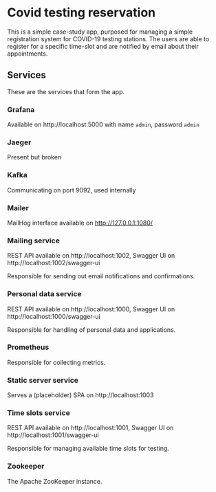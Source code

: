 # Covid testing reservation

This is a simple case-study app, purposed for managing a simple registration system for COVID-19 testing stations. The users are able to register for a specific time-slot and are notified by email about their appointments.

## Services

These are the services that form the app.

### Grafana

Available on http://localhost:5000 with name `admin`, password `admin`

### Jaeger

Present but broken

### Kafka

Communicating on port 9092, used internally

### Mailer

MailHog interface available on http://127.0.0.1:1080/

### Mailing service

REST API available on http://localhost:1002, Swagger UI on http://localhost:1002/swagger-ui

Responsible for sending out email notifications and confirmations.

### Personal data service

REST API available on http://localhost:1000, Swagger UI on http://localhost:1000/swagger-ui

Responsible for handling of personal data and applications.

### Prometheus

Responsible for collecting metrics.

### Static server service

Serves a (placeholder) SPA on http://localhost:1003

### Time slots service

REST API available on http://localhost:1001, Swagger UI on http://localhost:1001/swagger-ui

Responsible for managing available time slots for testing.

### Zookeeper

The Apache ZooKeeper instance.